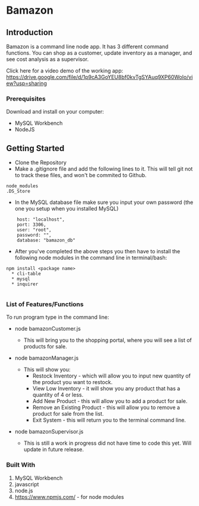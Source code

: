# Bamazon

## Introduction

Bamazon is a command line node app. It has 3 different command functions. You can shop as a customer, update inventory as a manager, and see cost analysis as a supervisor.

Click here for a video demo of the working app: https://drive.google.com/file/d/1p9cA3GoYEU8bf0kvTgSYAuq9XP60Wolo/view?usp=sharing

### Prerequisites

Download and install on your computer:
* MySQL Workbench
* NodeJS

## Getting Started

* Clone the Repository
* Make a .gitignore file and add the following lines to it. This will tell git not to track these files, and won't be commited to Github.
```
node_modules
.DS_Store
```
* In the MySQL database file make sure you input your own password (the one you setup when you installed MySQL)
```
    host: "localhost",
    port: 3306,
    user: "root",
    password: "", 
    database: "bamazon_db"
```
* After you've completed the above steps you then have to install the following node modules in the command line in terminal/bash:
```
npm install <package name>
  * cli-table
  * mysql
  * inquirer
  
```


### List of Features/Functions

To run program type in the command line:
* node bamazonCustomer.js  
  * This will bring you to the shopping portal, where you will see a list of products for sale.
  
* node bamazonManager.js
  * This will show you:
    * Restock Inventory - which will allow you to input new quantity of the product you want to restock.
    * View Low Inventory - it will show you any product that has a quantity of 4 or less.
    * Add New Product - this will allow you to add a product for sale.
    * Remove an Existing Product - this will allow you to remove a product for sale from the list.
    * Exit System - this will return you to the terminal command line.
  
* node bamazonSupervisor.js
  * This is still a work in progress did not have time to code this yet. Will update in future release.
  
### Built With
  
1. MySQL Workbench
1. javascript
1. node.js
1. https://www.npmjs.com/ - for node modules
  
